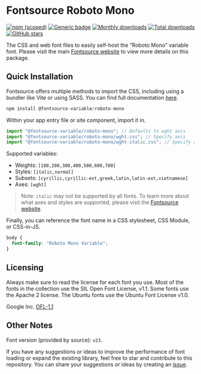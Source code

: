 # Fontsource Roboto Mono

[![npm (scoped)](https://img.shields.io/npm/v/@fontsource-variable/roboto-mono?color=brightgreen)](https://www.npmjs.com/package/@fontsource-variable/roboto-mono) [![Generic badge](https://img.shields.io/badge/fontsource-passing-brightgreen)](https://github.com/fontsource/fontsource) [![Monthly downloads](https://badgen.net/npm/dm/@fontsource-variable/roboto-mono)](https://github.com/fontsource/fontsource) [![Total downloads](https://badgen.net/npm/dt/@fontsource-variable/roboto-mono)](https://github.com/fontsource/fontsource) [![GitHub stars](https://img.shields.io/github/stars/fontsource/fontsource.svg?style=social&label=Star)](https://github.com/fontsource/fontsource/stargazers)

The CSS and web font files to easily self-host the “Roboto Mono” variable font. Please visit the main [Fontsource website](https://fontsource.org/fonts/roboto-mono) to view more details on this package.

## Quick Installation

Fontsource offers multiple methods to import the CSS, including using a bundler like Vite or using SASS. You can find full documentation [here](https://fontsource.org/docs/getting-started/introduction).

```javascript
npm install @fontsource-variable/roboto-mono
```

Within your app entry file or site component, import it in.

```javascript
import "@fontsource-variable/roboto-mono"; // Defaults to wght axis
import "@fontsource-variable/roboto-mono/wght.css"; // Specify axis
import "@fontsource-variable/roboto-mono/wght-italic.css"; // Specify axis and style
```

Supported variables:
- Weights: `[100,200,300,400,500,600,700]`
- Styles: `[italic,normal]`
- Subsets: `[cyrillic,cyrillic-ext,greek,latin,latin-ext,vietnamese]`
- Axes: `[wght]`

> Note: `italic` may not be supported by all fonts. To learn more about what axes and styles are supported, please visit the [Fontsource website](https://fontsource.org/fonts/roboto-mono).

Finally, you can reference the font name in a CSS stylesheet, CSS Module, or CSS-in-JS.

```css
body {
  font-family: "Roboto Mono Variable";
}
```

## Licensing
Always make sure to read the license for each font you use. Most of the fonts in the collection use the SIL Open Font License, v1.1. Some fonts use the Apache 2 license. The Ubuntu fonts use the Ubuntu Font License v1.0.

Google Inc.
[OFL-1.1](http://scripts.sil.org/OFL)

## Other Notes
Font version (provided by source): `v23`.

If you have any suggestions or ideas to improve the performance of font loading or expand the existing library, feel free to star and contribute to this repository. You can share your suggestions or ideas by creating an [issue](https://github.com/fontsource/fontsource/issues).